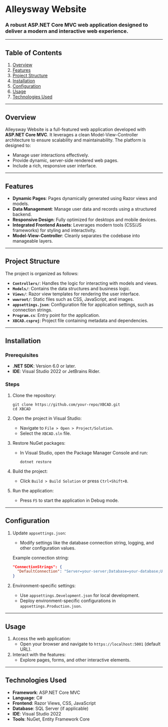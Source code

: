 # **Alleysway Website**

### A robust ASP.NET Core MVC web application designed to deliver a modern and interactive web experience.
 
---

## **Table of Contents**
1. [Overview](#overview)
2. [Features](#features)
3. [Project Structure](#project-structure)
4. [Installation](#installation)
5. [Configuration](#configuration) 
6. [Usage](#usage)
7. [Technologies Used](#technologies-used)

---

## **Overview**
Alleysway Website is a full-featured web application developed with **ASP.NET Core MVC**. It leverages a clean Model-View-Controller architecture to ensure scalability and maintainability. The platform is designed to:
- Manage user interactions effectively.
- Provide dynamic, server-side rendered web pages.
- Include a rich, responsive user interface.

---

## **Features**
- **Dynamic Pages**: Pages dynamically generated using Razor views and models.
- **Data Management**: Manage user data and records using a structured backend.
- **Responsive Design**: Fully optimized for desktops and mobile devices.
- **Integrated Frontend Assets**: Leverages modern tools (CSS/JS frameworks) for styling and interactivity.
- **Model-View-Controller**: Cleanly separates the codebase into manageable layers.

---

## **Project Structure**
The project is organized as follows:
- **`Controllers/`**: Handles the logic for interacting with models and views.
- **`Models/`**: Contains the data structures and business logic.
- **`Views/`**: Razor view templates for rendering the user interface.
- **`wwwroot/`**: Static files such as CSS, JavaScript, and images.
- **`appsettings.json`**: Configuration file for application settings, such as connection strings.
- **`Program.cs`**: Entry point for the application.
- **`XBCAD.csproj`**: Project file containing metadata and dependencies.

---

## **Installation**

### Prerequisites
- **.NET SDK**: Version 6.0 or later.
- **IDE**: Visual Studio 2022 or JetBrains Rider.

### Steps
1. Clone the repository:
   ```
   git clone https://github.com/your-repo/XBCAD.git
   cd XBCAD
   ```

2. Open the project in Visual Studio:
   - Navigate to `File > Open > Project/Solution`.
   - Select the `XBCAD.sln` file.

3. Restore NuGet packages:
   - In Visual Studio, open the Package Manager Console and run:
     ```
     dotnet restore
     ```

4. Build the project:
   - Click `Build > Build Solution` or press `Ctrl+Shift+B`.

5. Run the application:
   - Press `F5` to start the application in Debug mode.

---

## **Configuration**
1. Update `appsettings.json`:
   - Modify settings like the database connection string, logging, and other configuration values.

   Example connection string:
   ```json
   "ConnectionStrings": {
     "DefaultConnection": "Server=your-server;Database=your-database;User Id=your-username;Password=your-password;"
   }
   ```

2. Environment-specific settings:
   - Use `appsettings.Development.json` for local development.
   - Deploy environment-specific configurations in `appsettings.Production.json`.

---

## **Usage**
1. Access the web application:
   - Open your browser and navigate to `https://localhost:5001` (default URL).
2. Interact with the features:
   - Explore pages, forms, and other interactive elements.

---

## **Technologies Used**
- **Framework**: ASP.NET Core MVC
- **Language**: C#
- **Frontend**: Razor Views, CSS, JavaScript
- **Database**: SQL Server (if applicable)
- **IDE**: Visual Studio 2022
- **Tools**: NuGet, Entity Framework Core
